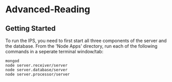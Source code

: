 # Advanced-Reading

## Getting Started

To run the IPS, you need to first start all three components of the server and the database. From the 'Node Apps' directory, run each of the following commands in a seperate terminal window/tab:

```
mongod
node server.receiver/server
node server.database/server
node server.processor/server
```

